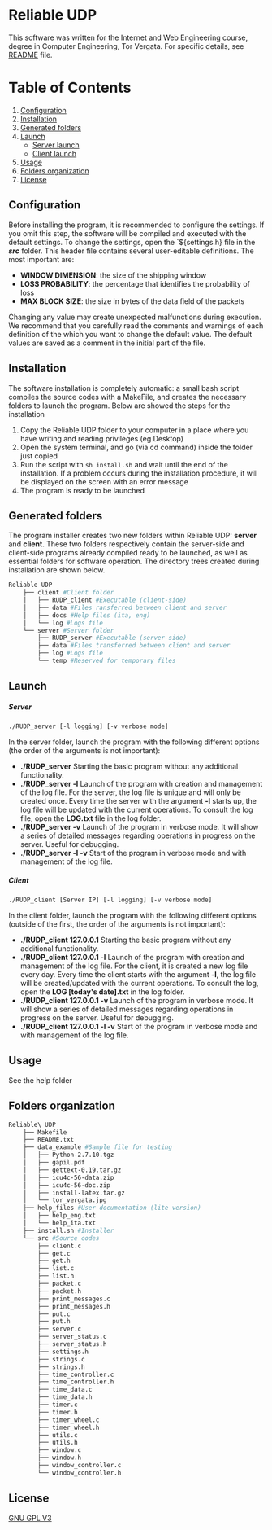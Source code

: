 # Reliable UDP
This software was written for the Internet and Web Engineering course, degree in Computer Engineering, Tor Vergata. For specific details, see [README](https://github.com/senter7/Reliable-UDP/blob/master/README.md) file.

# Table of Contents
1. [Configuration](#configuration)
2. [Installation](#installation)
3. [Generated folders](#after_install)
4. [Launch](#launch)
    - [Server launch](#launch_server)
    - [Client launch](#launch_client)
5. [Usage](#usage)
6. [Folders organization](#source)
7. [License](#license)

<a name="configuration"></a>
## Configuration
Before installing the program, it is recommended to configure the settings. If you omit this step, the software will be compiled and executed with the default settings.
To change the settings, open the `${settings.h} file in the ***src*** folder. This header file contains several user-editable definitions. The most important are:
- **WINDOW DIMENSION**: the size of the shipping window
- **LOSS PROBABILITY**: the percentage that identifies the probability of loss
- **MAX BLOCK SIZE**: the size in bytes of the data field of the packets

Changing any value may create unexpected malfunctions during execution. We recommend that you carefully read the comments and warnings of each definition of the which you want to change the default value. The default values are saved as a comment in the initial part of the file.

<a name="installation"></a>
## Installation
The software installation is completely automatic: a small bash script compiles the source codes with a MakeFile, and creates the necessary folders to launch the program. Below are showed the steps for the installation
1. Copy the Reliable UDP folder to your computer in a place where you have writing and reading privileges (eg Desktop)
2. Open the system terminal, and go (via cd command) inside the folder just copied
3. Run the script with ```sh install.sh``` and wait until the end of the installation. If a problem occurs during the installation procedure, it will be displayed on the screen with an error message
4. The program is ready to be launched

<a name="after_install"></a>
## Generated folders
The program installer creates two new folders within Reliable UDP: **server** and **client**.
These two folders respectively contain the server-side and client-side programs already compiled ready to be launched, as well as essential folders for software operation. The directory trees created during installation are shown below.
```bash
Reliable UDP
    ├── client #Client folder
    │   ├── RUDP_client #Executable (client-side)
    │   ├── data #Files ransferred between client and server
    │   ├── docs #Help files (ita, eng)
    │   └── log #Logs file
    └── server #Server folder
        ├── RUDP_server #Executable (server-side)
        ├── data #Files transferred between client and server
        ├── log #Logs file
        └── temp #Reserved for temporary files
```

<a name="launch"></a>
## Launch
<a name="launch_server"></a>
##### Server  
  
```sh
./RUDP_server [-l logging] [-v verbose mode]
```
In the server folder, launch the program with the following different options (the order of the arguments is not important):
- **./RUDP_server**
Starting the basic program without any additional functionality.
- **./RUDP_server -l**
Launch of the program with creation and management of the log file. For the server, the log file is unique and will only be created once. Every time the server with the argument **-l** starts up, the log file will be updated with the current operations. To consult the log file, open the **LOG.txt** file in the log folder.
- **./RUDP_server -v**
Launch of the program in verbose mode. It will show a series of detailed messages regarding operations in progress on the server. Useful for debugging.
- **./RUDP_server -l -v**
Start of the program in verbose mode and with management of the log file.

<a name="launch_client"></a>
##### Client  
  
```sh
./RUDP_client [Server IP] [-l logging] [-v verbose mode]
```
In the client folder, launch the program with the following different options (outside of the
first, the order of the arguments is not important):
- **./RUDP_client 127.0.0.1**
Starting the basic program without any additional functionality.
- **./RUDP_client 127.0.0.1 -l**
Launch of the program with creation and management of the log file. For the client, it is created
a new log file every day. Every time the client starts with the argument **-l**, the log file will be created/updated with the current operations. To consult the log, open the **LOG [today's date].txt** in the log folder.
- **./RUDP_client 127.0.0.1 -v**
Launch of the program in verbose mode. It will show a series of detailed messages regarding operations in progress on the server. Useful for debugging.
- **./RUDP_client 127.0.0.1 -l -v**
Start of the program in verbose mode and with management of the log file.

<a name="usage"></a>
## Usage
See the help folder

<a name="source"></a>
## Folders organization
```bash
Reliable\ UDP
    ├── Makefile
    ├── README.txt
    ├── data_example #Sample file for testing
    │   ├── Python-2.7.10.tgz
    │   ├── gapil.pdf
    │   ├── gettext-0.19.tar.gz
    │   ├── icu4c-56-data.zip
    │   ├── icu4c-56-doc.zip
    │   ├── install-latex.tar.gz
    │   └── tor_vergata.jpg
    ├── help_files #User documentation (lite version)
    │   ├── help_eng.txt
    │   └── help_ita.txt
    ├── install.sh #Installer
    └── src #Source codes
        ├── client.c
        ├── get.c
        ├── get.h
        ├── list.c
        ├── list.h
        ├── packet.c
        ├── packet.h
        ├── print_messages.c
        ├── print_messages.h
        ├── put.c
        ├── put.h
        ├── server.c
        ├── server_status.c
        ├── server_status.h
        ├── settings.h
        ├── strings.c
        ├── strings.h
        ├── time_controller.c
        ├── time_controller.h
        ├── time_data.c
        ├── time_data.h
        ├── timer.c
        ├── timer.h
        ├── timer_wheel.c
        ├── timer_wheel.h
        ├── utils.c
        ├── utils.h
        ├── window.c
        ├── window.h
        ├── window_controller.c
        └── window_controller.h
```

<a name="license"></a>
## License
[GNU GPL V3](https://www.gnu.org/licenses/gpl-3.0.html)
